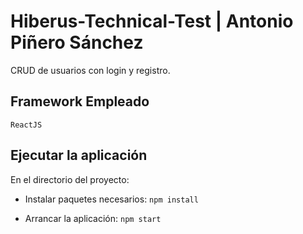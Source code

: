 # Hiberus-Technical-Test | Antonio Piñero Sánchez

CRUD de usuarios con login y registro.

## Framework Empleado

`ReactJS`

## Ejecutar la aplicación

En el directorio del proyecto:

* Instalar paquetes necesarios: `npm install`

* Arrancar la aplicación: `npm start`



